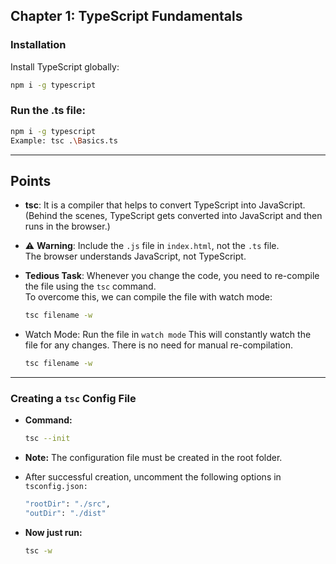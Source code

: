 ## Chapter 1: TypeScript Fundamentals

### Installation

Install TypeScript globally:

```bash
npm i -g typescript
```

### Run the .ts file:

```bash
npm i -g typescript
Example: tsc .\Basics.ts
```

---

## Points

- **tsc**: It is a compiler that helps to convert TypeScript into JavaScript.  
  (Behind the scenes, TypeScript gets converted into JavaScript and then runs in the browser.)

- ⚠️ **Warning**: Include the `.js` file in `index.html`, not the `.ts` file.  
  The browser understands JavaScript, not TypeScript.

- **Tedious Task**: Whenever you change the code, you need to re-compile the file using the `tsc` command.  
  To overcome this, we can compile the file with watch mode:
  ```bash
  tsc filename -w
  ```
- Watch Mode: Run the file in `watch mode`
  This will constantly watch the file for any changes.
  There is no need for manual re-compilation.
  ```bash
  tsc filename -w
  ````
---

### Creating a `tsc` Config File

- **Command:**
  ```bash
  tsc --init
  ```

- **Note:** The configuration file must be created in the root folder.
- After successful creation, uncomment the following options in
  `tsconfig.json:`
  ```bash
  "rootDir": "./src",
  "outDir": "./dist"
  ```

- **Now just run:**
  ```bash
  tsc -w
  ```
